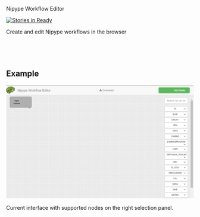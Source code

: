 
Nipype Workflow Editor

[![Stories in Ready](https://badge.waffle.io/hlaubisch/Nipype.workflow-editor.png?label=ready&title=Ready)](https://waffle.io/hlaubisch/Nipype.workflow-editor)

Create and edit Nipype workflows in the browser

 

 

Example
-------

![](doc/webUiInterfaceExample.png)

Current interface with supported nodes on the right selection panel.

 

 
